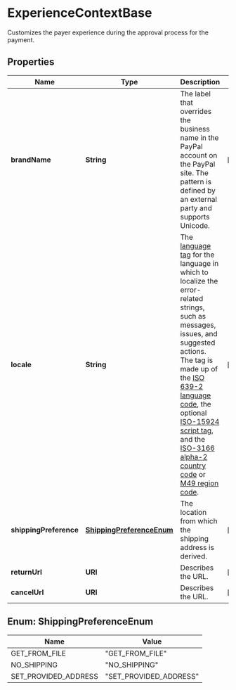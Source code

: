 

# ExperienceContextBase

Customizes the payer experience during the approval process for the payment.

## Properties

| Name | Type | Description | Notes |
|------------ | ------------- | ------------- | -------------|
|**brandName** | **String** | The label that overrides the business name in the PayPal account on the PayPal site. The pattern is defined by an external party and supports Unicode. |  [optional] |
|**locale** | **String** | The [language tag](https://tools.ietf.org/html/bcp47#section-2) for the language in which to localize the error-related strings, such as messages, issues, and suggested actions. The tag is made up of the [ISO 639-2 language code](https://www.loc.gov/standards/iso639-2/php/code_list.php), the optional [ISO-15924 script tag](https://www.unicode.org/iso15924/codelists.html), and the [ISO-3166 alpha-2 country code](https://raw.githubusercontent.com) or [M49 region code](https://unstats.un.org/unsd/methodology/m49/). |  [optional] |
|**shippingPreference** | [**ShippingPreferenceEnum**](#ShippingPreferenceEnum) | The location from which the shipping address is derived. |  [optional] |
|**returnUrl** | **URI** | Describes the URL. |  [optional] |
|**cancelUrl** | **URI** | Describes the URL. |  [optional] |



## Enum: ShippingPreferenceEnum

| Name | Value |
|---- | -----|
| GET_FROM_FILE | &quot;GET_FROM_FILE&quot; |
| NO_SHIPPING | &quot;NO_SHIPPING&quot; |
| SET_PROVIDED_ADDRESS | &quot;SET_PROVIDED_ADDRESS&quot; |



